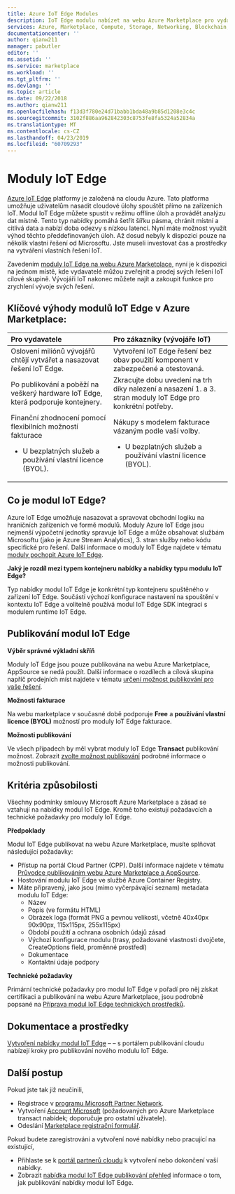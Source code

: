 ```yaml
---
title: Azure IoT Edge Modules
description: IoT Edge modulu nabízet na webu Azure Marketplace pro vydavatele aplikace a služby.
services: Azure, Marketplace, Compute, Storage, Networking, Blockchain, IoT Edge module offer
documentationcenter: ''
author: qianw211
manager: pabutler
editor: ''
ms.assetid: ''
ms.service: marketplace
ms.workload: ''
ms.tgt_pltfrm: ''
ms.devlang: ''
ms.topic: article
ms.date: 09/22/2018
ms.author: qianw211
ms.openlocfilehash: f13d3f780e24d71babb1bda48a9b85d1208e3c4c
ms.sourcegitcommit: 3102f886aa962842303c8753fe8fa5324a52834a
ms.translationtype: MT
ms.contentlocale: cs-CZ
ms.lasthandoff: 04/23/2019
ms.locfileid: "60709293"
---
```

# <a name="iot-edge-modules"></a>Moduly IoT Edge

[Azure IoT Edge](https://azure.microsoft.com/services/iot-edge/) platformy je založená na cloudu Azure.  Tato platforma umožňuje uživatelům nasadit cloudové úlohy spouštět přímo na zařízeních IoT.  Modul IoT Edge můžete spustit v režimu offline úloh a provádět analýzu dat místně. Tento typ nabídky pomáhá šetřit šířku pásma, chránit místní a citlivá data a nabízí doba odezvy s nízkou latencí.  Nyní máte možnost využít výhod těchto předdefinovaných úloh. Až dosud nebyly k dispozici pouze na několik vlastní řešení od Microsoftu.  Jste museli investovat čas a prostředky na vytváření vlastních řešení IoT.

Zavedením [moduly IoT Edge na webu Azure Marketplace](https://azuremarketplace.microsoft.com/marketplace/apps/category/internet-of-things?page=1), nyní je k dispozici na jednom místě, kde vydavatelé můžou zveřejnit a prodej svých řešení IoT cílové skupině. Vývojáři IoT nakonec můžete najít a zakoupit funkce pro zrychlení vývoje svých řešení.  

## <a name="key-benefits-of-iot-edge-modules-in-azure-marketplace"></a>Klíčové výhody modulů IoT Edge v Azure Marketplace:

| **Pro vydavatele**    | **Pro zákazníky (vývojáře IoT)**  |
| :------------------- | :-------------------|
| Oslovení miliónů vývojářů chtějí vytvářet a nasazovat řešení IoT Edge.  | Vytvoření IoT Edge řešení bez obav použití komponent v zabezpečené a otestovaná. |
| Po publikování a poběží na veškerý hardware IoT Edge, která podporuje kontejnery. | Zkracujte dobu uvedení na trh díky nalezení a nasazení 1. a 3. stran moduly IoT Edge pro konkrétní potřeby. |
| Finanční zhodnocení pomocí flexibilních možností fakturace <ul> <li> U bezplatných služeb a používání vlastní licence (BYOL). </li> </ul> | Nákupy s modelem fakturace vázaným podle vaší volby. <ul> <li> U bezplatných služeb a používání vlastní licence (BYOL). </li> </ul> |

## <a name="what-is-an-iot-edge-module"></a>Co je modul IoT Edge?

Azure IoT Edge umožňuje nasazovat a spravovat obchodní logiku na hraničních zařízeních ve formě modulů. Moduly Azure IoT Edge jsou nejmenší výpočetní jednotky spravuje IoT Edge a může obsahovat službám Microsoftu (jako je Azure Stream Analytics), 3. stran služby nebo kódu specifické pro řešení. Další informace o moduly IoT Edge najdete v tématu [moduly pochopit Azure IoT Edge](https://docs.microsoft.com/azure/iot-edge/iot-edge-modules).

**Jaký je rozdíl mezi typem kontejneru nabídky a nabídky typu modulu IoT Edge?**

Typ nabídky modul IoT Edge je konkrétní typ kontejneru spuštěného v zařízení IoT Edge. Součástí výchozí konfigurace nastavení na spouštění v kontextu IoT Edge a volitelně používá modul IoT Edge SDK integraci s modulem runtime IoT Edge.

## <a name="publishing-your-iot-edge-module"></a>Publikování modul IoT Edge

**Výběr správné výkladní skříň**

Moduly IoT Edge jsou pouze publikována na webu Azure Marketplace, AppSource se nedá použít.  Další informace o rozdílech a cílová skupina napříč prodejních míst najdete v tématu [určení možnost publikování pro vaše řešení](https://docs.microsoft.com/azure/marketplace/determine-your-listing-type).
 
**Možnosti fakturace**

Na webu marketplace v současné době podporuje **Free** a **používání vlastní licence (BYOL)** možností pro moduly IoT Edge fakturace.
 
**Možnosti publikování**

Ve všech případech by měl vybrat moduly IoT Edge **Transact** publikování možnost.  Zobrazit [zvolte možnost publikování](https://docs.microsoft.com/azure/marketplace/determine-your-listing-type) podrobné informace o možnosti publikování.  

## <a name="eligibility-criteria"></a>Kritéria způsobilosti

Všechny podmínky smlouvy Microsoft Azure Marketplace a zásad se vztahují na nabídky modul IoT Edge.  Kromě toho existují požadavcích a technické požadavky pro moduly IoT Edge.  

**Předpoklady**

Modul IoT Edge publikovat na webu Azure Marketplace, musíte splňovat následující požadavky:

- Přístup na portál Cloud Partner (CPP). Další informace najdete v tématu [Průvodce publikováním webu Azure Marketplace a AppSource](https://docs.microsoft.com/azure/marketplace/marketplace-publishers-guide).
- Hostování modulu IoT Edge ve službě Azure Container Registry. 
- Máte připravený, jako jsou (mimo vyčerpávající seznam) metadata modulu IoT Edge: 
    - Název
    - Popis (ve formátu HTML)
    - Obrázek loga (formát PNG a pevnou velikostí, včetně 40x40px 90x90px, 115x115px, 255x115px)
    - Období použití a ochrana osobních údajů zásad
    - Výchozí konfigurace modulu (trasy, požadované vlastnosti dvojčete, CreateOptions field, proměnné prostředí)
    - Dokumentace
    - Kontaktní údaje podpory

**Technické požadavky**

Primární technické požadavky pro modul IoT Edge v pořadí pro něj získat certifikaci a publikování na webu Azure Marketplace, jsou podrobně popsané na [Příprava modul IoT Edge technických prostředků](https://docs.microsoft.com/azure/marketplace/cloud-partner-portal/iot-edge-module/cpp-create-technical-assets).  

## <a name="documentation-and-resources"></a>Dokumentace a prostředky

[Vytvoření nabídky modul IoT Edge](https://docs.microsoft.com/azure/marketplace/cloud-partner-portal/iot-edge-module/cpp-create-offer) – – s portálem publikování cloudu nabízejí kroky pro publikování nového modulu IoT Edge.

## <a name="next-steps"></a>Další postup

Pokud jste tak již neučinili,

- Registrace v [programu Microsoft Partner Network](https://partner.microsoft.com/membership).
- Vytvoření [Account Microsoft](https://account.microsoft.com/account/) (požadovaných pro Azure Marketplace transact nabídek; doporučuje pro ostatní uživatele).
- Odeslání [Marketplace registrační formulář](https://azuremarketplace.microsoft.com/sell/signup).

Pokud budete zaregistrováni a vytvoření nové nabídky nebo pracující na existující,

- Přihlaste se k [portál partnerů cloudu](https://cloudpartner.azure.com/) k vytvoření nebo dokončení vaší nabídky.
- Zobrazit [nabídka modul IoT Edge publikování přehled](https://docs.microsoft.com/azure/marketplace/cloud-partner-portal/iot-edge-module/cpp-offer-process-parts) informace o tom, jak publikování nabídky modul IoT Edge.
